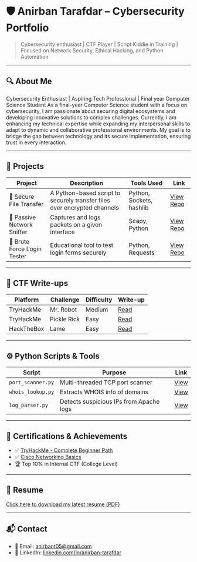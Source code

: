 # 🛡️ Anirban Tarafdar – Cybersecurity Portfolio

> Cybersecurity enthusiast | CTF Player | Script Kiddie in Training | Focused on Network Security, Ethical Hacking, and Python Automation

---

## 🔍 About Me
Cybersecurity Enthusiast | Aspiring Tech Professional | Final year Computer Science Student
As a final-year Computer Science student with a focus on cybersecurity, I am passionate about securing digital ecosystems and developing innovative solutions to complex challenges.
Currently, I am enhancing my technical expertise while expanding my interpersonal skills to adapt to dynamic and collaborative professional environments. My goal is to bridge the gap between technology and its secure implementation, ensuring trust in every interaction.

---

## 💼 Projects

| Project | Description | Tools Used | Link |
|--------|-------------|-------------|------|
| 🔐 Secure File Transfer | A Python-based script to securely transfer files over encrypted channels | Python, Sockets, hashlib | [View Repo](#) |
| 📡 Passive Network Sniffer | Captures and logs packets on a given interface | Scapy, Python | [View Repo](#) |
| 🔁 Brute Force Login Tester | Educational tool to test login forms securely | Python, Requests | [View Repo](#) |

---

## 📜 CTF Write-ups

| Platform | Challenge | Difficulty | Write-up |
|---------|-----------|------------|----------|
| TryHackMe | Mr. Robot | Medium | [Read](writeups/mr_robot.md) |
| TryHackMe | Pickle Rick | Easy | [Read](writeups/pickle_rick.md) |
| HackTheBox | Lame | Easy | [Read](writeups/lame.md) |

---

## ⚙️ Python Scripts & Tools

| Script | Purpose | Link |
|--------|---------|------|
| `port_scanner.py` | Multi-threaded TCP port scanner | [View](scripts/port_scanner.py) |
| `whois_lookup.py` | Extracts WHOIS info of domains | [View](scripts/whois_lookup.py) |
| `log_parser.py` | Detects suspicious IPs from Apache logs | [View](scripts/log_parser.py) |

---

## 🏅 Certifications & Achievements

- ✅ [TryHackMe - Complete Beginner Path](#)
- ✅ [Cisco Networking Basics](#)
- 🏆 Top 10% in Internal CTF (College Level)

---

## 📄 Resume

[Click here to download my latest resume (PDF)](resume/Anirban_Tarafdar_Cyber.pdf)

---

## 📬 Contact

- 📧 Email: anirbant05@gmail.com 
- 🔗 LinkedIn: [linkedin.com/in/anirban-tarafdar](#)  

